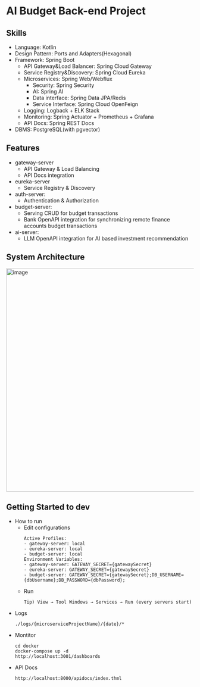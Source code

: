 # AI Budget Back-end Project

## Skills
- Language: Kotlin
- Design Pattern: Ports and Adapters(Hexagonal)
- Framework: Spring Boot
  - API Gateway&Load Balancer: Spring Cloud Gateway
  - Service Registry&Discovery: Spring Cloud Eureka
  - Microservices: Spring Web/Webflux
    - Security: Spring Security
    - AI: Spring AI
    - Data interface: Spring Data JPA/Redis
    - Service Interface: Spring Cloud OpenFeign
  - Logging: Logback + ELK Stack
  - Monitoring: Spring Actuator + Prometheus + Grafana
  - API Docs: Spring REST Docs
- DBMS: PostgreSQL(with pgvector)

## Features
- gateway-server
  - API Gateway & Load Balancing
  - API Docs integration
- eureka-server
  - Service Registry & Discovery
- auth-server:
  - Authentication & Authorization
- budget-server:
  - Serving CRUD for budget transactions
  - Bank OpenAPI integration for synchronizing remote finance accounts budget transactions
- ai-server:
  - LLM OpenAPI integration for AI based investment recommendation

## System Architecture
<img width="1000" height="600" alt="image" src="https://github.com/user-attachments/assets/fb2cc60e-8b4d-46da-9f06-185415f16fa4" />

## Getting Started to dev
- How to run
  - Edit configurations
    ```
    Active Profiles:
    - gateway-server: local
    - eureka-server: local
    - budget-server: local
    Environment Variables:
    - gateway-server: GATEWAY_SECRET={gatewaySecret}
    - eureka-server: GATEWAY_SECRET={gatewaySecret}
    - budget-server: GATEWAY_SECRET={gatewaySecret};DB_USERNAME={dbUsername};DB_PASSWORD={dbPassword};
    ```
  - Run
    ```
    Tip) View → Tool Windows → Services → Run (every servers start)
    ```
- Logs
  ```
  ./logs/{microserviceProjectName}/{date}/*
  ```
- Montitor
  ```
  cd docker
  docker-compose up -d
  http://localhost:3001/dashboards
  ```
- API Docs
  ```
  http://localhost:8000/apidocs/index.thml
  ``` 

